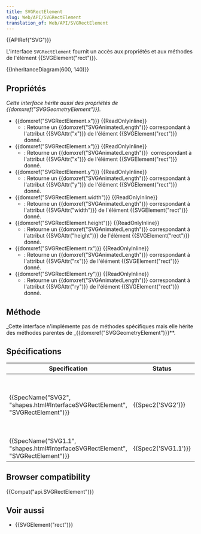 ```yaml
---
title: SVGRectElement
slug: Web/API/SVGRectElement
translation_of: Web/API/SVGRectElement
---
```

{{APIRef("SVG")}}

L'interface `SVGRectElement` fournit un accès aux propriétés et aux méthodes de l'élément {{SVGElement("rect")}}.

{{InheritanceDiagram(600, 140)}}

## Propriétés

_Cette interface hérite aussi des propriétés de_ _{{domxref("SVGGeometryElement")}}._

- {{domxref("SVGRectElement.x")}} {{ReadOnlyInline}}
  - : Retourne un {{domxref("SVGAnimatedLength")}} correspondant à l'attribut {{SVGAttr("x")}} de l'élément {{SVGElement("rect")}} donné.
- {{domxref("SVGRectElement.x")}} {{ReadOnlyInline}}
  - : Retourne un {{domxref("SVGAnimatedLength")}}  correspondant à l'attribut {{SVGAttr("x")}} de l'élément {{SVGElement("rect")}} donné.
- {{domxref("SVGRectElement.y")}} {{ReadOnlyInline}}
  - : Retourne un {{domxref("SVGAnimatedLength")}} correspondant à l'attribut {{SVGAttr("y")}} de l'élément {{SVGElement("rect")}} donné.
- {{domxref("SVGRectElement.width")}} {{ReadOnlyInline}}
  - : Retourne un {{domxref("SVGAnimatedLength")}} correspondant à l'attribut {{SVGAttr("width")}} de l'élément {{SVGElement("rect")}} donné.
- {{domxref("SVGRectElement.height")}} {{ReadOnlyInline}}
  - : Retourne un {{domxref("SVGAnimatedLength")}} correspondant à l'attribut {{SVGAttr("height")}} de l'élément {{SVGElement("rect")}} donné.
- {{domxref("SVGRectElement.rx")}} {{ReadOnlyInline}}
  - : Retourne un {{domxref("SVGAnimatedLength")}} correspondant à l'attribut {{SVGAttr("rx")}} de l'élément {{SVGElement("rect")}} donné.
- {{domxref("SVGRectElement.ry")}} {{ReadOnlyInline}}
  - : Retourne un {{domxref("SVGAnimatedLength")}} correspondant à l'attribut {{SVGAttr("ry")}} de l'élément {{SVGElement("rect")}} donné.

## Méthode

_Cette interface n'implémente pas de méthodes spécifiques mais elle hérite des méthodes parentes de _{{domxref("SVGGeometryElement")}}\*\*.

## Spécifications

| Specification                                                                                            | Status                   | Comment                                                                                                                                                                                                                                                                                                                    |
| -------------------------------------------------------------------------------------------------------- | ------------------------ | -------------------------------------------------------------------------------------------------------------------------------------------------------------------------------------------------------------------------------------------------------------------------------------------------------------------------- |
| {{SpecName("SVG2", "shapes.html#InterfaceSVGRectElement", "SVGRectElement")}} | {{Spec2('SVG2')}} | Remplace l'héritage de {{domxref("SVGElement")}}{{domxref("SVGTests")}}, {{domxref("SVGLangSpace")}}, {{domxref("SVGExternalResourcesRequired")}}, {{domxref("SVGStylable")}} et {{domxref("SVGTransformable")}} par {{domxref("SVGGeometryElement")}} |
| {{SpecName("SVG1.1", "shapes.html#InterfaceSVGRectElement", "SVGRectElement")}} | {{Spec2('SVG1.1')}} | Définition initiale                                                                                                                                                                                                                                                                                                        |

## Browser compatibility

{{Compat("api.SVGRectElement")}}

## Voir aussi

- {{SVGElement("rect")}}
